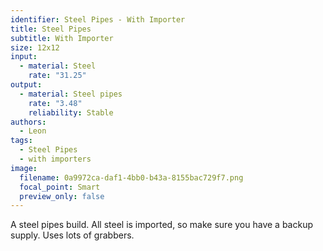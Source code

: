 ```yaml
---
identifier: Steel Pipes - With Importer
title: Steel Pipes
subtitle: With Importer
size: 12x12
input:
  - material: Steel
    rate: "31.25"
output:
  - material: Steel pipes
    rate: "3.48"
    reliability: Stable
authors:
  - Leon
tags:
  - Steel Pipes
  - with importers
image:
  filename: 0a9972ca-daf1-4bb0-b43a-8155bac729f7.png
  focal_point: Smart
  preview_only: false
---
```

A steel pipes build. All steel is imported, so make sure you have a backup supply. Uses lots of grabbers.